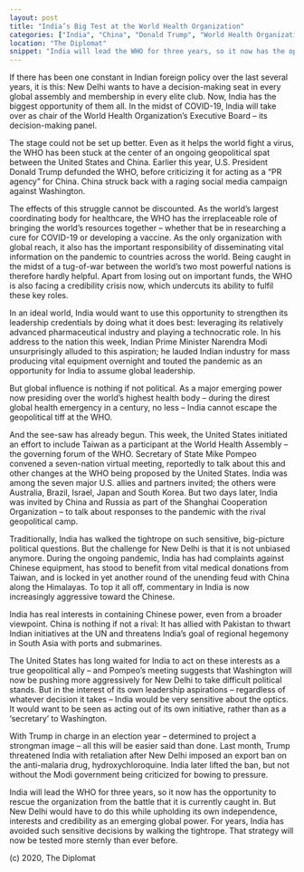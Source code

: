 ```yaml
---
layout: post
title: "India’s Big Test at the World Health Organization"
categories: ["India", "China", "Donald Trump", "World Health Organization", "coronavirus", "COVID-19"]
location: "The Diplomat"
snippet: "India will lead the WHO for three years, so it now has the opportunity to rescue the organization from the battle that it is currently caught in. But New Delhi would have to do this while upholding its own independence, interests and credibility as an emerging global power. For years, India has avoided such sensitive decisions by walking the tightrope. That strategy will now be tested more sternly than ever before. (Published in The Diplomat)"
---
```


If there has been one constant in Indian foreign policy over the last several years, it is this: New Delhi wants to have a decision-making seat in every global assembly and membership in every elite club. Now, India has the biggest opportunity of them all. In the midst of COVID-19, India will take over as chair of the World Health Organization’s Executive Board – its decision-making panel.

The stage could not be set up better. Even as it helps the world fight a virus, the WHO has been stuck at the center of an ongoing geopolitical spat between the United States and China. Earlier this year, U.S. President Donald Trump defunded the WHO, before criticizing it for acting as a “PR agency” for China. China struck back with a raging social media campaign against Washington.

The effects of this struggle cannot be discounted. As the world’s largest coordinating body for healthcare, the WHO has the irreplaceable role of bringing the world’s resources together – whether that be in researching a cure for COVID-19 or developing a vaccine. As the only organization with global reach, it also has the important responsibility of disseminating vital information on the pandemic to countries across the world. Being caught in the midst of a tug-of-war between the world’s two most powerful nations is therefore hardly helpful. Apart from losing out on important funds, the WHO is also facing a credibility crisis now, which undercuts its ability to fulfil these key roles.

In an ideal world, India would want to use this opportunity to strengthen its leadership credentials by doing what it does best: leveraging its relatively advanced pharmaceutical industry and playing a technocratic role. In his address to the nation this week, Indian Prime Minister Narendra Modi unsurprisingly alluded to this aspiration; he lauded Indian industry for mass producing vital equipment overnight and touted the pandemic as an opportunity for India to assume global leadership.

But global influence is nothing if not political. As a major emerging power now presiding over the world’s highest health body – during the direst global health emergency in a century, no less – India cannot escape the geopolitical tiff at the WHO.

And the see-saw has already begun. This week, the United States initiated an effort to include Taiwan as a participant at the World Health Assembly – the governing forum of the WHO. Secretary of State Mike Pompeo convened a seven-nation virtual meeting, reportedly to talk about this and other changes at the WHO being proposed by the United States. India was among the seven major U.S. allies and partners invited; the others were Australia, Brazil, Israel, Japan and South Korea. But two days later, India was invited by China and Russia as part of the Shanghai Cooperation Organization – to talk about responses to the pandemic with the rival geopolitical camp.

Traditionally, India has walked the tightrope on such sensitive, big-picture political questions. But the challenge for New Delhi is that it is not unbiased anymore. During the ongoing pandemic, India has had complaints against Chinese equipment, has stood to benefit from vital medical donations from Taiwan, and is locked in yet another round of the unending feud with China along the Himalayas. To top it all off, commentary in India is now increasingly aggressive toward the Chinese.

India has real interests in containing Chinese power, even from a broader viewpoint. China is nothing if not a rival: It has allied with Pakistan to thwart Indian initiatives at the UN and threatens India’s goal of regional hegemony in South Asia with ports and submarines.

The United States has long waited for India to act on these interests as a true geopolitical ally – and Pompeo’s meeting suggests that Washington will now be pushing more aggressively for New Delhi to take difficult political stands. But in the interest of its own leadership aspirations – regardless of whatever decision it takes – India would be very sensitive about the optics. It would want to be seen as acting out of its own initiative, rather than as a ‘secretary’ to Washington.

With Trump in charge in an election year – determined to project a strongman image – all this will be easier said than done. Last month, Trump threatened India with retaliation after New Delhi imposed an export ban on the anti-malaria drug, hydroxychloroquine. India later lifted the ban, but not without the Modi government being criticized for bowing to pressure.

India will lead the WHO for three years, so it now has the opportunity to rescue the organization from the battle that it is currently caught in. But New Delhi would have to do this while upholding its own independence, interests and credibility as an emerging global power. For years, India has avoided such sensitive decisions by walking the tightrope. That strategy will now be tested more sternly than ever before.

(c) 2020, The Diplomat

